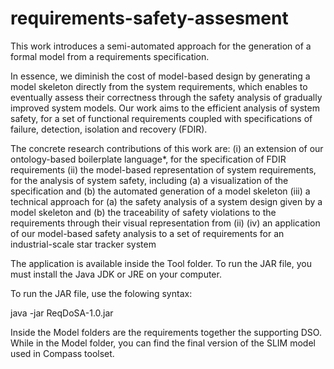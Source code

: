 # requirements-safety-assesment

This work introduces a semi-automated approach for the generation of a formal model from a requirements specification.

In essence, we diminish the cost of model-based design by generating a model skeleton directly from the system requirements, which enables to eventually assess their correctness through the safety analysis of gradually improved system models. Our work aims to the efficient analysis of system safety, for a set of functional requirements coupled with specifications of failure, detection, isolation and recovery (FDIR).

The concrete research contributions of this work are:
(i) an extension of our ontology-based boilerplate language*, for the specification of FDIR requirements
(ii) the model-based representation of system requirements, for the analysis of system safety, including (a) a visualization of the specification and (b) the automated generation of a model skeleton
(iii) a technical approach for (a) the safety analysis of a system design given by a model skeleton and (b) the traceability of safety violations to the requirements through their visual representation from (ii)
(iv) an application of our model-based safety analysis to a set of requirements for an industrial-scale star tracker system

The application is available inside the Tool folder. To run the JAR file, you must install the Java JDK or JRE on your computer.

To run the JAR file, use the folowing syntax:

java -jar ReqDoSA-1.0.jar

Inside the Model folders are the requirements together the supporting DSO. While in the Model folder, you can find the final version of the SLIM model used in Compass toolset.

